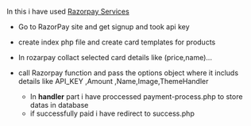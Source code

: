 In this i have used [Razorpay Services](https://razorpay.com/?utm_source=google&utm_medium=cpc&utm_campaign=RPSME-RPPerf-GSearchBrand-Prospect-Dweb-Core&utm_adgroup=brandsearch_core_exact&utm_content=WelcomeBackOffer-Brand-241223&utm_term=razorpay&utm_gclid=Cj0KCQiA-62tBhDSARIsAO7twbZe-cH8y9wOLw4OHq2mSDytol59I-mSY_6flhlIEyiLO4d6F-AQgMEaAs21EALw_wcB&utm_campaignID=400139470&utm_adgroupID=27293859910&utm_adID=685728808456&utm_network=g&utm_device=c&utm_matchtype=e&utm_devicemodel=&utm_adposition=&utm_location=1007810&gad_source=1&gclid=Cj0KCQiA-62tBhDSARIsAO7twbZe-cH8y9wOLw4OHq2mSDytol59I-mSY_6flhlIEyiLO4d6F-AQgMEaAs21EALw_wcB)

* Go to RazorPay site and get signup and took api key
* create index php file and create card templates for products
* In rozarpay collact selected card details like (price,name)...
* call Razorpay function and pass the options object where it includs details like API_KEY ,Amount ,Name,Image,ThemeHandler

  * In **handler** part i have proccessed payment-process.php to store datas in database
  * if successfully paid i have redirect to success.php 
